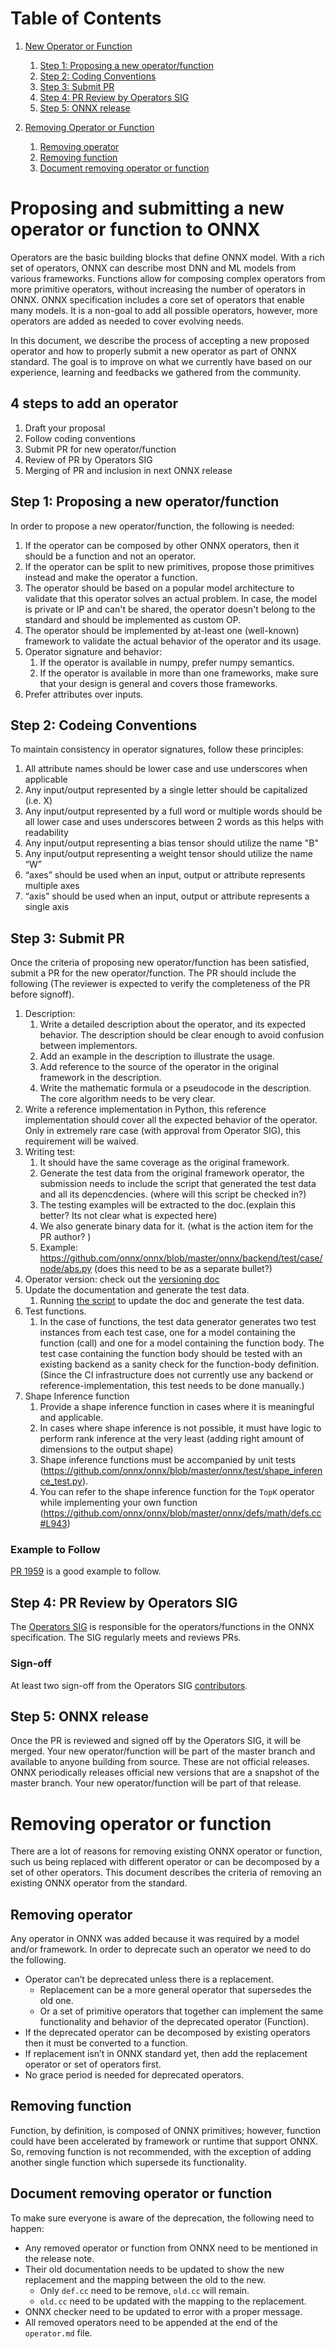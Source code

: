 <!--- SPDX-License-Identifier: Apache-2.0 -->

# Table of Contents
1. [New Operator or Function](#new_operator_or_function)
    1. [Step 1: Proposing a new operator/function](#step1_new_operator_or_function)
    2. [Step 2: Coding Conventions](#step2_coding_conventions)
    3. [Step 3: Submit PR](#step3_new_operator_or_function)
    4. [Step 4: PR Review by Operators SIG](#step4_new_operator_or_function)
    5. [Step 5: ONNX release](#step5_new_operator_or_function)

2. [Removing Operator or Function](#removing_operator_or_function)
    1. [Removing operator](#removing_operator)
    2. [Removing function](#removing_function)
    3. [Document removing operator or function](#document_removing_operator_or_function)

# Proposing and submitting a new operator or function to ONNX <a name="new_operator_or_function"></a>

Operators are the basic building blocks that define ONNX model. With a rich set of operators, ONNX can describe most DNN and ML models from various frameworks. Functions allow for composing complex operators from more primitive operators, without increasing the number of operators in ONNX. ONNX specification includes a core set of operators that enable many models. It is a non-goal to add all possible operators, however, more operators are added as needed to cover evolving needs.

In this document, we describe the process of accepting a new proposed operator and how to properly submit a new operator as part of ONNX standard. The goal is to improve on what we currently have based on our experience, learning and feedbacks we gathered from the community.

## 4 steps to add an operator <a name="steps_to_add_an_operator"></a>
1. Draft your proposal
2. Follow coding conventions
3. Submit PR for new operator/function
4. Review of PR by Operators SIG
5. Merging of PR and inclusion in next ONNX release

## Step 1: Proposing a new operator/function <a name="step1_new_operator_or_function"></a>
In order to propose a new operator/function, the following is needed:
1. If the operator can be composed by other ONNX operators, then it should be a function and not an operator.
2. If the operator can be split to new primitives, propose those primitives instead and make the operator a function.
3. The operator should be based on a popular model architecture to validate that this operator solves an actual problem. In case, the model is private or IP and can't be shared, the operator doesn't belong to the standard and should be implemented as custom OP.
4. The operator should be implemented by at-least one (well-known) framework to validate the actual behavior of the operator and its usage.
5. Operator signature and behavior:
    1. If the operator is available in numpy, prefer numpy semantics.
    2. If the operator is available in more than one frameworks, make sure that your design is general and covers those frameworks.
6. Prefer attributes over inputs.

## Step 2: Codeing Conventions <a name="step2_codeing_conventions"></a>
To maintain consistency in operator signatures, follow these principles:
1. All attribute names should be lower case and use underscores when applicable
2. Any input/output represented by a single letter should be capitalized (i.e. X)
3. Any input/output represented by a full word or multiple words should be all lower case and uses underscores between 2 words as this helps with readability
4. Any input/output representing a bias tensor should utilize the name "B"
5. Any input/output representing a weight tensor should utilize the name “W”
6. “axes” should be used when an input, output or attribute represents multiple axes
7. “axis” should be used when an input, output or attribute represents a single axis

## Step 3: Submit PR <a name="step3_new_operator_or_function"></a>
Once the criteria of proposing new operator/function has been satisfied, submit a PR for the new operator/function. The PR should include the following (The reviewer is expected to verify the completeness of the PR before signoff).
1. Description:
    1. Write a detailed description about the operator, and its expected behavior. The description should be clear enough to avoid confusion between implementors.
    2. Add an example in the description to illustrate the usage.
    3. Add reference to the source of the operator in the original framework in the description.
    4. Write the mathematic formula or a pseudocode in the description. The core algorithm needs to be very clear.
2. Write a reference implementation in Python, this reference implementation should cover all the expected behavior of the operator. Only in extremely rare case (with approval from Operator SIG), this requirement will be waived.
3. Writing test:
    1. It should have the same coverage as the original framework.
    2. Generate the test data from the original framework operator, the submission needs to include the script that generated the test data and all its depencdencies. (where will this script be checked in?)
    3. The testing examples will be extracted to the doc.(explain this better? Its not clear what is expected here)
    4. We also generate binary data for it. (what is the action item for the PR author? )
    5. Example: https://github.com/onnx/onnx/blob/master/onnx/backend/test/case/node/abs.py (does this need to be as a separate bullet?)
4. Operator version: check out the
[versioning doc](https://github.com/fdwr/onnx/blob/master/docs/Versioning.md#operator-versioning)
5. Update the documentation and generate the test data.
    1. Running [the script](https://github.com/onnx/onnx/blob/master/tools/update_doc.sh)
to update the doc and generate the test data.
6. Test functions.
    1. In the case of functions, the test data generator generates two test instances from each test case,
    one for a model containing the function (call) and one for a model containing the function body.
    The test case containing the function body should be tested with an existing backend as a sanity
    check for the function-body definition. (Since the CI infrastructure does not currently use any
    backend or reference-implementation, this test needs to be done manually.)
7. Shape Inference function
    1. Provide a shape inference function in cases where it is meaningful and applicable.
    2. In cases where shape inference is not possible, it must have logic to perform
rank inference at the very least (adding right amount of dimensions to the output shape)
    3. Shape inference functions must be accompanied by unit tests (https://github.com/onnx/onnx/blob/master/onnx/test/shape_inference_test.py).
    4. You can refer to the shape inference function for the `TopK` operator while implementing your own function (https://github.com/onnx/onnx/blob/master/onnx/defs/math/defs.cc#L943)

### Example to Follow
[PR 1959](https://github.com/onnx/onnx/pull/1959) is a good example to follow.

## Step 4: PR Review by Operators SIG <a name="step4_new_operator_or_function"></a>
The [Operators SIG](https://github.com/onnx/sigs/tree/master/operators) is responsible for the operators/functions in the ONNX specification. The SIG regularly meets and reviews PRs.

### Sign-off
At least two sign-off from the Operators SIG [contributors](https://github.com/onnx/onnx/tree/master/community#community-roles).

## Step 5: ONNX release <a name="step5_new_operator_or_function"></a>
Once the PR is reviewed and signed off by the Operators SIG, it will be merged. Your new operator/function will be part of the master branch and available to anyone building from source. These are not official releases. ONNX periodically releases official new versions that are a snapshot of the master branch. Your new operator/function will be part of that release.

# Removing operator or function <a name="removing_operator_or_function"></a>
There are a lot of reasons for removing existing ONNX operator or function, such us being replaced with different operator or can be decomposed by a set of other operators. This document describes the criteria of removing an existing ONNX operator from the standard.

## Removing operator <a name="removing_operator"></a>
Any operator in ONNX was added because it was required by a model and/or framework. In order to deprecate such an operator we need to do the following.
* Operator can’t be deprecated unless there is a replacement.
    * Replacement can be a more general operator that supersedes the old one.
    * Or a set of primitive operators that together can implement the same functionality and behavior of the deprecated operator (Function).
* If the deprecated operator can be decomposed by existing operators then it must be converted to a function.
* If replacement isn’t in ONNX standard yet, then add the replacement operator or set of operators first.
* No grace period is needed for deprecated operators.

## Removing function <a name="removing_function"></a>
Function, by definition, is composed of ONNX primitives; however, function could have been accelerated by framework or runtime that support ONNX. So, removing function is not recommended, with the exception of adding another single function which supersede its functionality.

## Document removing operator or function <a name="document_removing_operator_or_function"></a>
To make sure everyone is aware of the deprecation, the following need to happen:
* Any removed operator or function from ONNX need to be mentioned in the release note.
* Their old documentation needs to be updated to show the new replacement and the mapping between the old to the new.
    * Only `def.cc` need to be remove, `old.cc` will remain.
    * `old.cc` need to be updated with the mapping to the replacement.
* ONNX checker need to be updated to error with a proper message.
* All removed operators need to be appended at the end of the `operator.md` file.
